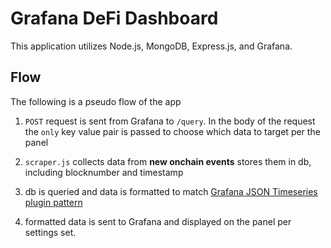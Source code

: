 # Grafana DeFi Dashboard

This application utilizes Node.js, MongoDB, Express.js, and Grafana.

## Flow

The following is a pseudo flow of the app

1. `POST` request is sent from Grafana to `/query`. In the body of the request the `only` key value pair is passed to choose which data to target per the panel

2. `scraper.js` collects data from **new onchain events** stores them in db, including blocknumber and timestamp

3. db is queried and data is formatted to match [Grafana JSON Timeseries plugin pattern](https://grafana.com/grafana/plugins/simpod-json-datasource/)

4. formatted data is sent to Grafana and displayed on the panel per settings set.
